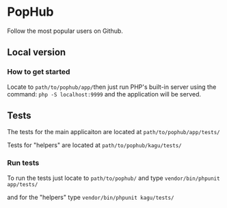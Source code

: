 PopHub
======
Follow the most popular users on Github.

## Local version

### How to get started

Locate to `path/to/pophub/app/`then just run PHP's built-in server using the command: `php -S localhost:9999` and the application will be served.


## Tests

The tests for the main applicaiton are located at `path/to/pophub/app/tests/`

Tests for "helpers" are located at `path/to/pophub/kagu/tests/`

### Run tests

To run the tests just locate to `path/to/pophub/` and type `vendor/bin/phpunit app/tests/`

and for the "helpers" type `vendor/bin/phpunit kagu/tests/`
